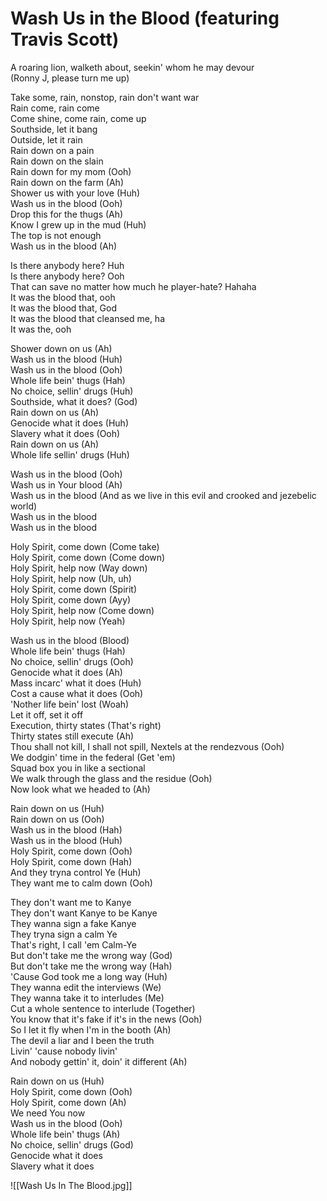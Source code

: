 # Wash Us in the Blood (featuring Travis Scott)

A roaring lion, walketh about, seekin' whom he may devour  
(Ronny J, please turn me up)  

Take some, rain, nonstop, rain don't want war  
Rain come, rain come  
Come shine, come rain, come up  
Southside, let it bang  
Outside, let it rain  
Rain down on a pain  
Rain down on the slain  
Rain down for my mom (Ooh)  
Rain down on the farm (Ah)  
Shower us with your love (Huh)  
Wash us in the blood (Ooh)  
Drop this for the thugs (Ah)  
Know I grew up in the mud (Huh)  
The top is not enough  
Wash us in the blood (Ah)  

Is there anybody here? Huh  
Is there anybody here? Ooh  
That can save no matter how much he player-hate? Hahaha  
It was the blood that, ooh  
It was the blood that, God  
It was the blood that cleansed me, ha  
It was the, ooh  

Shower down on us (Ah)  
Wash us in the blood (Huh)  
Wash us in the blood (Ooh)  
Whole life bein' thugs (Hah)  
No choice, sellin' drugs (Huh)  
Southside, what it does? (God)  
Rain down on us (Ah)  
Genocide what it does (Huh)  
Slavery what it does (Ooh)  
Rain down on us (Ah)  
Whole life sellin' drugs (Huh)  

Wash us in the blood (Ooh)  
Wash us in Your blood (Ah)  
Wash us in the blood (And as we live in this evil and crooked and jezebelic world)  
Wash us in the blood  
Wash us in the blood  

Holy Spirit, come down (Come take)  
Holy Spirit, come down (Come down)  
Holy Spirit, help now (Way down)  
Holy Spirit, help now (Uh, uh)  
Holy Spirit, come down (Spirit)  
Holy Spirit, come down (Ayy)  
Holy Spirit, help now (Come down)  
Holy Spirit, help now (Yeah)  

Wash us in the blood (Blood)  
Whole life bein' thugs (Hah)  
No choice, sellin' drugs (Ooh)  
Genocide what it does (Ah)  
Mass incarc' what it does (Huh)  
Cost a cause what it does (Ooh)  
'Nother life bein' lost (Woah)  
Let it off, set it off  
Execution, thirty states (That's right)  
Thirty states still execute (Ah)  
Thou shall not kill, I shall not spill, Nextels at the rendezvous (Ooh)  
We dodgin' time in the federal (Get 'em)  
Squad box you in like a sectional  
We walk through the glass and the residue (Ooh)  
Now look what we headed to (Ah)  

Rain down on us (Huh)  
Rain down on us (Ooh)  
Wash us in the blood (Hah)  
Wash us in the blood (Huh)  
Holy Spirit, come down (Ooh)  
Holy Spirit, come down (Hah)  
And they tryna control Ye (Huh)  
They want me to calm down (Ooh)  

They don't want me to Kanye  
They don't want Kanye to be Kanye  
They wanna sign a fake Kanye  
They tryna sign a calm Ye  
That's right, I call 'em Calm-Ye  
But don't take me the wrong way (God)  
But don't take me the wrong way (Hah)  
'Cause God took me a long way (Huh)  
They wanna edit the interviews (We)  
They wanna take it to interludes (Me)  
Cut a whole sentence to interlude (Together)  
You know that it's fake if it's in the news (Ooh)  
So I let it fly when I'm in the booth (Ah)  
The devil a liar and I been the truth  
Livin' 'cause nobody livin'  
And nobody gettin' it, doin' it different (Ah)  

Rain down on us (Huh)  
Holy Spirit, come down (Ooh)  
Holy Spirit, come down (Ah)  
We need You now  
Wash us in the blood (Ooh)  
Whole life bein' thugs (Ah)  
No choice, sellin' drugs (God)  
Genocide what it does  
Slavery what it does

![[Wash Us In The Blood.jpg]]
